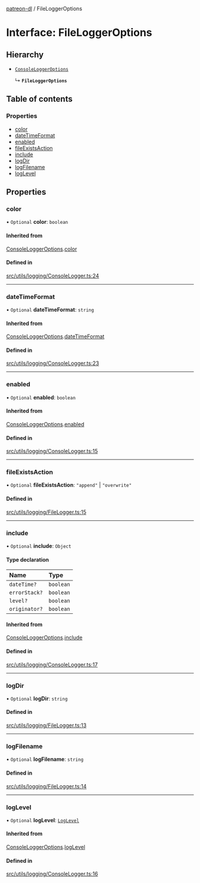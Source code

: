 [patreon-dl](../README.md) / FileLoggerOptions

# Interface: FileLoggerOptions

## Hierarchy

- [`ConsoleLoggerOptions`](ConsoleLoggerOptions.md)

  ↳ **`FileLoggerOptions`**

## Table of contents

### Properties

- [color](FileLoggerOptions.md#color)
- [dateTimeFormat](FileLoggerOptions.md#datetimeformat)
- [enabled](FileLoggerOptions.md#enabled)
- [fileExistsAction](FileLoggerOptions.md#fileexistsaction)
- [include](FileLoggerOptions.md#include)
- [logDir](FileLoggerOptions.md#logdir)
- [logFilename](FileLoggerOptions.md#logfilename)
- [logLevel](FileLoggerOptions.md#loglevel)

## Properties

### color

• `Optional` **color**: `boolean`

#### Inherited from

[ConsoleLoggerOptions](ConsoleLoggerOptions.md).[color](ConsoleLoggerOptions.md#color)

#### Defined in

[src/utils/logging/ConsoleLogger.ts:24](https://github.com/patrickkfkan/patreon-dl/blob/7326660/src/utils/logging/ConsoleLogger.ts#L24)

___

### dateTimeFormat

• `Optional` **dateTimeFormat**: `string`

#### Inherited from

[ConsoleLoggerOptions](ConsoleLoggerOptions.md).[dateTimeFormat](ConsoleLoggerOptions.md#datetimeformat)

#### Defined in

[src/utils/logging/ConsoleLogger.ts:23](https://github.com/patrickkfkan/patreon-dl/blob/7326660/src/utils/logging/ConsoleLogger.ts#L23)

___

### enabled

• `Optional` **enabled**: `boolean`

#### Inherited from

[ConsoleLoggerOptions](ConsoleLoggerOptions.md).[enabled](ConsoleLoggerOptions.md#enabled)

#### Defined in

[src/utils/logging/ConsoleLogger.ts:15](https://github.com/patrickkfkan/patreon-dl/blob/7326660/src/utils/logging/ConsoleLogger.ts#L15)

___

### fileExistsAction

• `Optional` **fileExistsAction**: ``"append"`` \| ``"overwrite"``

#### Defined in

[src/utils/logging/FileLogger.ts:15](https://github.com/patrickkfkan/patreon-dl/blob/7326660/src/utils/logging/FileLogger.ts#L15)

___

### include

• `Optional` **include**: `Object`

#### Type declaration

| Name | Type |
| :------ | :------ |
| `dateTime?` | `boolean` |
| `errorStack?` | `boolean` |
| `level?` | `boolean` |
| `originator?` | `boolean` |

#### Inherited from

[ConsoleLoggerOptions](ConsoleLoggerOptions.md).[include](ConsoleLoggerOptions.md#include)

#### Defined in

[src/utils/logging/ConsoleLogger.ts:17](https://github.com/patrickkfkan/patreon-dl/blob/7326660/src/utils/logging/ConsoleLogger.ts#L17)

___

### logDir

• `Optional` **logDir**: `string`

#### Defined in

[src/utils/logging/FileLogger.ts:13](https://github.com/patrickkfkan/patreon-dl/blob/7326660/src/utils/logging/FileLogger.ts#L13)

___

### logFilename

• `Optional` **logFilename**: `string`

#### Defined in

[src/utils/logging/FileLogger.ts:14](https://github.com/patrickkfkan/patreon-dl/blob/7326660/src/utils/logging/FileLogger.ts#L14)

___

### logLevel

• `Optional` **logLevel**: [`LogLevel`](../README.md#loglevel)

#### Inherited from

[ConsoleLoggerOptions](ConsoleLoggerOptions.md).[logLevel](ConsoleLoggerOptions.md#loglevel)

#### Defined in

[src/utils/logging/ConsoleLogger.ts:16](https://github.com/patrickkfkan/patreon-dl/blob/7326660/src/utils/logging/ConsoleLogger.ts#L16)
